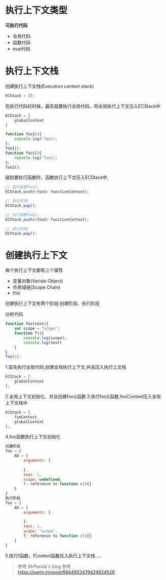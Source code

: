 # 执行上下文类型
 **可执行代码**
 * 全局代码
 * 函数代码
 * eval代码

# 执行上下文栈
创建执行上下文栈(Execution context stack)
```js
ECStack = [];
```
在执行代码的时候，最先就要执行全局代码，将全局执行上下文压入ECStack中
```js
ECStack = [
    globalContext
]
```
```js
function foo1(){
    console.log("foo1);
};
foo1();
function foo1(){
    console.log("foo1);
};
foo2();
```
碰到要执行函数时，函数执行上下文压入ECStack中,
```js
// 执行函数foo1;
ECStack.push(<foo1> functionContext);

// 执行完成;
ECStack.pop();

// 执行函数foo2;
ECStack.push(<foo2> functionContext);

// 执行完成;
ECStack.pop();
```
# 创建执行上下文
每个执行上下文都有三个属性
* 变量对象(Variale Object)
* 作用域链(Scope Chain)
* this 

创建执行上下文有两个阶段:创建阶段、执行阶段

分析代码
```js
function foo(text){
    var scope = "scope";
    function f(){
        console.log(scope);
        console.log(text)
    }
}
foo(1);
```
1.首先执行全局代码;创建全局执行上下文,并且压入执行上文栈
```js
ECStack = [
    globalContext
];
```
2.全局上下文初始化，并且创建foo()函数
3.执行foo()函数,fooContext压入全局上下文栈中
```js
ECStack = [
    fooContext,
    globalContext
];
```
4.foo函数执行上下文初始化
```js
创建阶段
foo = {
    AO = {
        arguments: {
            
        },
        text: 1,
        scope: undefined,
        f: reference to function c(){}
    }
}
执行阶段
foo = {
    AO = {
        arguments: {
            
        },
        text: 1,
        scope: "scope",
        f: reference to function c(){}
    }
}
```
5.执行f函数，fContext函数压入执行上下文栈
....
>参考 MrPanda's blog
>参考 https://juejin.im/post/6844903479429824526